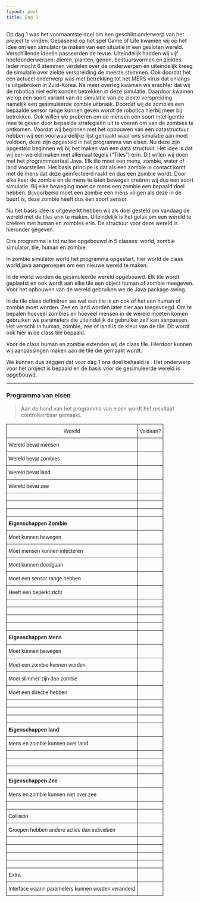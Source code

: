 ```yaml
---
layout: post
title: Dag 1
---
```


Op dag 1 was het voornaamste doel om een geschikt onderwerp van het project te vinden. Gebaseerd op het spel Game of Life kwamen wij op het idee om een simulator te maken van een situatie in een gesloten wereld. Verschillende ideeën passeerden de revue. Uiteindelijk hadden wij vijf hoofdonderwerpen: dieren, planten, genen, bestuursvormen en ziektes. Ieder mocht 6 stemmen verdelen over de onderwerpen en uiteindelijk kreeg de simulatie over ziekte verspreiding de meeste stemmen. Ook doordat het een actueel onderwerp was met betrekking tot het MERS virus dat onlangs is uitgebroken in Zuid-Korea. Na meer overleg kwamen we erachter dat wij de robotica niet echt konden betrekken in deze simulatie. Daardoor kwamen we op een soort variant van de simulatie van de ziekte verspreiding namelijk een gesimuleerde zombie uitbraak. Doordat wij de zombies een bepaalde sensor range kunnen geven wordt de robotica hierbij meer bij betrekken. Ook willen we proberen om de mensen een soort intelligentie mee te geven door bepaalde strategieën uit te voeren om van de zombies te ontkomen. 
Voordat wij beginnen met het opbouwen van een datastructuur hebben wij een voorwaardelijke lijst gemaakt waar ons simulatie aan moet voldoen, deze zijn opgesteld in het programma van eisen. Nu deze zijn opgesteld beginnen wij bij het maken van een data structuur. Het idee is dat wij een wereld maken met allemaal tegels (“Tiles”) erin. Dit willen wij doen met het programmeertaal Java. Elk tile moet een mens, zombie, water of land voorstellen. Het basis principe is dat als een zombie in contact komt met de mens dat deze geïnfecteerd raakt en dus een zombie wordt. Door elke keer de zombie en de mens te laten bewegen creëren wij dus een soort simulatie. Bij elke beweging moet de mens een zombie een bepaald doel hebben. Bijvoorbeeld moet een zombie een mens volgen als deze in de buurt is, deze zombie heeft dus een soort sensor.

Nu het basis idee is uitgewerkt hebben wij als doel gesteld om vandaag de wereld met de tiles erin te maken. Uiteindelijk is het geluk  om een wereld te creëren met human en zombies erin. De structuur voor deze wereld is hieronder gegeven.

Ons programma is tot nu toe opgebouwd in 5 classes: world, zombie simulator, tile, human en zombie.

In zombie simulator world het programma opgestart, hier world de class world.java aangeroepen om een nieuwe wereld te maken. 

In de world worden de gesimuleerde wereld opgebouwd. Elk tile wordt geplaatst en ook wordt aan elke tile een object human of zombie meegeven. Voor het opbouwen van de wereld gebruiken we de Java package swing. 

In de tile class definiëren we wat een tile is en ook of het een human of zombie moet worden. Zee en land worden later hier aan toegevoegd. Om te bepalen hoeveel zombies en hoeveel mensen in de wereld moeten komen gebruiken we parameters die uiteindelijk de gebruiker zelf kan aanpassen. Het verschil in human, zombie, zee of land is de kleur van de tile. Dit wordt ook hier in de class tile bepaald. 

Voor de class human en zombie extenden wij de class tile. Hierdoor kunnen wij aanpassingen maken aan de tile die gemaakt wordt. 

We kunnen dus zeggen dat voor dag 1 ons doel behaald is . Het onderwerp voor het project is bepaald en de basis voor de gesimuleerde wereld is opgebouwd.

-----

### Programma van eisen

> Aan de hand van het programma van eisen wordt het resultaat controleerbaar gemaakt.


<style type="text/css">
.tg  {border-collapse:collapse;border-spacing:0;}
.tg td{font-family:Arial, sans-serif;font-size:14px;padding:10px 5px;border-style:solid;border-width:1px;overflow:hidden;word-break:normal;}
.tg th{font-family:Arial, sans-serif;font-size:14px;font-weight:normal;padding:10px 5px;border-style:solid;border-width:1px;overflow:hidden;word-break:normal;}
@media screen and (max-width: 767px) {.tg {width: auto !important;}.tg col {width: auto !important;}.tg-wrap {overflow-x: auto;-webkit-overflow-scrolling: touch;}}</style>
<div class="tg-wrap"><table class="tg">
  <tr>
    <th class="tg-031e">Wereld</th>
    <th class="tg-031e">Voldaan?</th>
  </tr>
  <tr>
    <td class="tg-031e">Wereld bevat mensen</td>
    <td class="tg-031e"></td>
  </tr>
  <tr>
    <td class="tg-031e">Wereld bevat zombies</td>
    <td class="tg-031e"></td>
  </tr>
  <tr>
    <td class="tg-031e">Wereld bevat land</td>
    <td class="tg-031e"></td>
  </tr>
  <tr>
    <td class="tg-031e">Wereld bevat zee</td>
    <td class="tg-031e"></td>
  </tr>
  <tr>
    <td class="tg-031e"></td>
    <td class="tg-031e"></td>
  </tr>
  <tr>
    <td class="tg-031e"></td>
    <td class="tg-031e"></td>
  </tr>
  <tr>
    <td class="tg-031e"></td>
    <td class="tg-031e"></td>
  </tr>
  <tr>
    <td class="tg-031e"><b>Eigenschappen Zombie</b></td>
    <td class="tg-031e"></td>
  </tr>
  <tr>
    <td class="tg-031e">Moet kunnen bewegen</td>
    <td class="tg-031e"></td>
  </tr>
  <tr>
    <td class="tg-031e">Moet mensen kunnen infecteren</td>
    <td class="tg-031e"></td>
  </tr>
  <tr>
    <td class="tg-031e">Moet kunnen doodgaan</td>
    <td class="tg-031e"></td>
  </tr>
  <tr>
    <td class="tg-031e">Moet een sensor range hebben</td>
    <td class="tg-031e"></td>
  </tr>
  <tr>
    <td class="tg-031e">Heeft een beperkt zicht</td>
    <td class="tg-031e"></td>
  </tr>
  <tr>
    <td class="tg-031e"></td>
    <td class="tg-031e"></td>
  </tr>
  <tr>
    <td class="tg-031e"></td>
    <td class="tg-031e"></td>
  </tr>
  <tr>
    <td class="tg-031e"></td>
    <td class="tg-031e"></td>
  </tr>
  <tr>
    <td class="tg-031e"></td>
    <td class="tg-031e"></td>
  </tr>
  <tr>
    <td class="tg-031e"><b>Eigenschappen Mens</b></td>
    <td class="tg-031e"></td>
  </tr>
  <tr>
    <td class="tg-031e">Moet kunnen bewegen</td>
    <td class="tg-031e"></td>
  </tr>
  <tr>
    <td class="tg-031e">Moet een zombie kunnen worden</td>
    <td class="tg-031e"></td>
  </tr>
  <tr>
    <td class="tg-031e">Moet slimmer zijn dan zombie</td>
    <td class="tg-031e"></td>
  </tr>
  <tr>
    <td class="tg-031e">Moet een directie hebben</td>
    <td class="tg-031e"></td>
  </tr>
  <tr>
    <td class="tg-031e"></td>
    <td class="tg-031e"></td>
  </tr>
  <tr>
    <td class="tg-031e"></td>
    <td class="tg-031e"></td>
  </tr>
  <tr>
    <td class="tg-031e"></td>
    <td class="tg-031e"></td>
  </tr>
  <tr>
    <td class="tg-031e"><b>Eigenschappen land</b></td>
    <td class="tg-031e"></td>
  </tr>
  <tr>
    <td class="tg-031e">Mens en zombie kunnen over land</td>
    <td class="tg-031e"></td>
  </tr>
  <tr>
    <td class="tg-031e"></td>
    <td class="tg-031e"></td>
  </tr>
  <tr>
    <td class="tg-031e"></td>
    <td class="tg-031e"></td>
  </tr>
  <tr>
    <td class="tg-031e"></td>
    <td class="tg-031e"></td>
  </tr>
  <tr>
    <td class="tg-031e"><b>Eigenschappen Zee</b></td>
    <td class="tg-031e"></td>
  </tr>
  <tr>
    <td class="tg-031e">Mens en zombie kunnen niet over zee</td>
    <td class="tg-031e"></td>
  </tr>
  <tr>
    <td class="tg-031e"></td>
    <td class="tg-031e"></td>
  </tr>
  <tr>
    <td class="tg-031e">Collision</td>
    <td class="tg-031e"></td>
  </tr>
  <tr>
    <td class="tg-031e">Groepen hebben andere acties dan individuen</td>
    <td class="tg-031e"></td>
  </tr>
  <tr>
    <td class="tg-031e"></td>
    <td class="tg-031e"></td>
  </tr>
  <tr>
    <td class="tg-031e"></td>
    <td class="tg-031e"></td>
  </tr>
  <tr>
    <td class="tg-031e"></td>
    <td class="tg-031e"></td>
  </tr>
  <tr>
    <td class="tg-031e"></td>
    <td class="tg-031e"></td>
  </tr>
  <tr>
    <td class="tg-031e">Extra</td>
    <td class="tg-031e"></td>
  </tr>
  <tr>
    <td class="tg-031e">Interface waarin parameters kunnen worden veranderd</td>
    <td class="tg-031e"></td>
  </tr>
</table></div>
